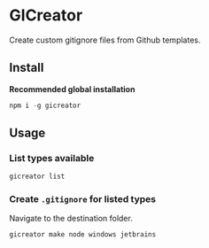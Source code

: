 # GICreator
Create custom gitignore files from Github templates.

## Install
**Recommended global installation**
```javascript
npm i -g gicreator
```

## Usage
### List types available
```javascript
gicreator list
```

### Create `.gitignore` for listed types
Navigate to the destination folder.
```javascript
gicreator make node windows jetbrains
```
